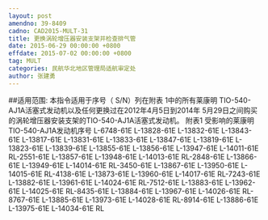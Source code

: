 ```yaml
---
layout: post
amendno: 39-8409
cadno: CAD2015-MULT-31
title: 更换涡轮增压器安装支架并检查排气管
date: 2015-06-29 00:00:00 +0800
effdate: 2015-07-02 00:00:00 +0800
tag: MULT
categories: 民航华北地区管理局适航审定处
author: 张建勇
---
```


##适用范围:
本指令适用于序号（ S/N）列在附表 1中的所有莱康明 TIO-540-AJ1A活塞式发动机以及任何更换过在2012年4月5日到2014年 5月29日之间购买的涡轮增压器安装支架的TIO-540-AJ1A活塞式发动机。
附表1 受影响的莱康明TIO-540-AJ1A发动机序号
L-6748-61E  L-13828-61E  L-13832-61E  L-13843-61E
L-13817-61E  L-13831-61E  L-13833-61E  L-13847-61E
L-13819-61E  L-13823-61E  L-13839-61E  L-13855-61E
L-13856-61E  L-13947-61E  L-14011-61E  RL-2551-61E
L-13857-61E  L-13948-61E  L-14013-61E  RL-2848-61E
L-13866-61E  L-13949-61E  L-14014-61E  RL-3450-61E
L-13867-61E  L-13950-61E  L-14015-61E  RL-4138-61E
L-13873-61E  L-13960-61E  L-14017-61E  RL-7243-61E
L-13882-61E  L-13961-61E  L-14024-61E  RL-7512-61E
L-13883-61E  L-13962-61E  L-14025-61E  RL-8435-61E
L-13884-61E  L-13967-61E  L-14026-61E  RL-8767-61E
L-13885-61E  L-13973-61E  L-14028-61E  RL-8914-61E
L-13886-61E  L-13975-61E  L-14034-61E  RL

